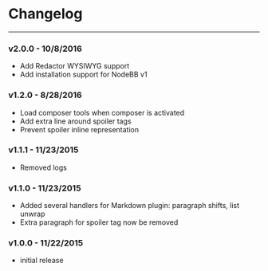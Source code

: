 # Changelog

-----------

### v2.0.0 - 10/8/2016

- Add Redactor WYSIWYG support
- Add installation support for NodeBB v1

### v1.2.0 - 8/28/2016

- Load composer tools when composer is activated
- Add extra line around spoiler tags
- Prevent spoiler inline representation

### v1.1.1 - 11/23/2015

- Removed logs

### v1.1.0 - 11/23/2015

- Added several handlers for Markdown plugin: paragraph shifts, list unwrap
- Extra paragraph for spoiler tag now be removed

### v1.0.0 - 11/22/2015

- initial release